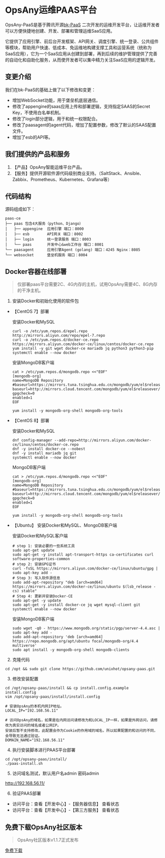 # OpsAny运维PAAS平台

OpsAny-PaaS是基于腾讯开源[bk-PaaS](https://github.com/Tencent/bk-PaaS) 二次开发的运维开发平台，让运维开发者可以方便快捷地创建、开发、部署和管理运维SaaS应用。

它提供了应用引擎、前后台开发框架、API网关、调度引擎、统一登录、公共组件等模块，帮助用户快速、低成本、免运维地构建支撑工具和运营系统（统称为SaaS应用），它为一个SaaS应用从创建到部署，再到后续的维护管理提供了完善的自动化和自助化服务，从而使开发者可以集中精力关注SaaS应用的逻辑开发。

## 变更介绍

我们在bk-PaaS的基础上做了以下修改和变更：

- 增加WebSocket功能，用于堡垒机底层通信。
- 修改了appengine的saas应用上传和部署逻辑，支持指定SAAS的Secret Key，不使用白名单机制。
- 修改了login部分逻辑，用于和统一权限配合。
- 修改了paasagent的agent代码，增加了配置参数，修改了默认的SAAS配置文件。
- 增加了esb的API等。

## 我们提供的产品和服务


1. 【产品】OpsAny智能运维平台产品。
2. 【服务】提供开源软件源代码级别商业支持。（SaltStack、Ansible、Zabbix、Prometheus、Kubernetes、Grafana等）

## 代码结构

源码组成如下：

```
paas-ce
├── paas 包含4大服务（python、Django）
│   ├── appengine  应用引擎 端口：8000
│   ├── esb        API网关 端口：8002
│   ├── login      统一登录服务 端口：8003
│   └── paas       开发中心&web工作台 端口：8001
└── paasagent      应用引擎Agent (golang) 端口：4245 Nginx：8085
└── websocket      堡垒机服务 端口：8004
```

## Docker容器在线部署

> 仅部署paas平台需要2C、4G内存的主机，试用OpsAny需要4C、8G内存的干净主机。

1. 安装Docker和初始化使用的软件包

- 【CentOS 7】部署

  安装Docker和MySQL

  ```
  curl -o /etc/yum.repos.d/epel.repo http://mirrors.aliyun.com/repo/epel-7.repo
  curl -o /etc/yum.repos.d/docker-ce.repo https://mirrors.aliyun.com/docker-ce/linux/centos/docker-ce.repo
  yum install -y git wget docker-ce mariadb jq python3 python3-pip
  systemctl enable --now docker
  ```

  安装MongoDB客户端

  ```
  cat > /etc/yum.repos.d/mongodb.repo <<"EOF"
  [mongodb-org]
  name=MongoDB Repository
  #baseurl=https://mirrors.tuna.tsinghua.edu.cn/mongodb/yum/el$releasever/
  baseurl=http://mirrors.cloud.tencent.com/mongodb/yum/el$releasever/
  gpgcheck=0
  enabled=1
  EOF

  yum install -y mongodb-org-shell mongodb-org-tools
  ```

- 【CentOS 8】部署

  安装Docker和MySQL

  ```
  dnf config-manager --add-repo=http://mirrors.aliyun.com/docker-ce/linux/centos/docker-ce.repo
  dnf -y install docker-ce --nobest
  dnf -y install mariadb jq git
  systemctl enable --now docker
  ```

  MongoDB客户端
  ```
  cat > /etc/yum.repos.d/mongodb.repo <<"EOF"
  [mongodb-org]
  name=MongoDB Repository
  #baseurl=https://mirrors.tuna.tsinghua.edu.cn/mongodb/yum/el$releasever/
  baseurl=http://mirrors.cloud.tencent.com/mongodb/yum/el$releasever/
  gpgcheck=0
  enabled=1
  EOF

  yum install -y mongodb-org-shell mongodb-org-tools
  ```

- 【Ubuntu】 安装Docker和MySQL、MongoDB客户端

    安装Docker和MySQL客户端

    ```
    # step 1: 安装必要的一些系统工具
    sudo apt-get update
    sudo apt-get -y install apt-transport-https ca-certificates curl software-properties-common
    # step 2: 安装GPG证书
    curl -fsSL https://mirrors.aliyun.com/docker-ce/linux/ubuntu/gpg | sudo apt-key add -
    # Step 3: 写入软件源信息
    sudo add-apt-repository "deb [arch=amd64] https://mirrors.aliyun.com/docker-ce/linux/ubuntu $(lsb_release -cs) stable"
    # Step 4: 更新并安装Docker-CE
    sudo apt-get -y update
    sudo apt-get -y install docker-ce jq wget mysql-client git
    systemctl enable --now docker
    ```
     
    安装MongoDB客户端
     ```
     sudo wget -qO - https://www.mongodb.org/static/pgp/server-4.4.asc | sudo apt-key add -
     sudo add-apt-repository 'deb [arch=amd64] https://repo.mongodb.org/apt/ubuntu focal/mongodb-org/4.4 multiverse'
     sudo apt install -y mongodb-org-shell mongodb-clients
     ```

2. 克隆代码

```
cd /opt && sudo git clone https://github.com/unixhot/opsany-paas.git
```

3. 修改安装配置

```
cd /opt/opsany-paas/install && cp install.config.example install.config
vim /opt/opsany-paas/install/install.config

# 安装OpsAny的本机内网IP地址。
LOCAL_IP="192.168.56.11"

# 访问OpsAny的域名，如果是在内网访问请修改为和LOCAL_IP一样，如果是外网访问，请修改为真实访问的域名或者公网IP。
安装后暂不支持修改，此配置会作为Cookie的作用域的域名，所以如果配置的和访问的不同，会导致无法通过验证。
DOMAIN_NAME="192.168.56.11"
```

4. 执行安装脚本进行PAAS平台部署

```
cd /opt/opsany-paas/install/
./paas-install.sh 
```

5. 访问域名测试，默认用户名admin 密码admin

  http://192.168.56.11/

6. 验证PAAS部署

- 访问平台：查看【开发中心】-【服务器信息】 查看状态
- 访问平台：查看【开发中心】-【第三方服务】 查看状态


## 免费下载OpsAny社区版本

> OpsAny社区版本v1.1.7正式发布 

[免费下载](https://opsany.com/#/download)

